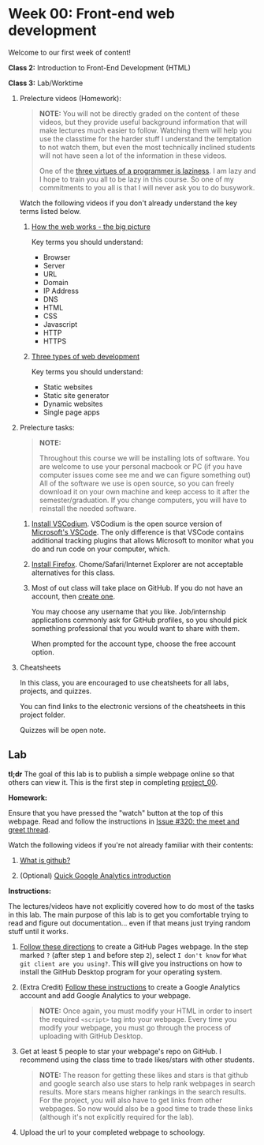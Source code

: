 # Week 00: Front-end web development

Welcome to our first week of content!

**Class 2:** Introduction to Front-End Development (HTML)

**Class 3:** Lab/Worktime 

1. Prelecture videos (Homework):

    > **NOTE:**
    > You will not be directly graded on the content of these videos,
    > but they provide useful background information that will make lectures much easier to follow.
    > Watching them will help you use the classtime for the harder stuff
    > I understand the temptation to not watch them, but even the most technically inclined students will not have seen a lot of the information in these videos.
    >
    > One of the [three virtues of a programmer is laziness](https://thethreevirtues.com/).
    > I am lazy and I hope to train you all to be lazy in this course. 
    > So one of my commitments to you all is that I will never ask you to do busywork.


    Watch the following videos if you don't already understand the key terms listed below.

    1. [How the web works - the big picture](https://www.youtube.com/watch?v=hJHvdBlSxug)

        Key terms you should understand:
        * Browser
        * Server
        * URL
        * Domain
        * IP Address
        * DNS
        * HTML
        * CSS
        * Javascript
        * HTTP
        * HTTPS

    1. [Three types of web development](https://www.youtube.com/watch?v=Kg0Q_YaQ3Gk)

        Key terms you should understand:
        * Static websites
        * Static site generator
        * Dynamic websites
        * Single page apps

1. Prelecture tasks:

    > **NOTE:**
    >
    > Throughout this course we will be installing lots of software.
    > You are welcome to use your personal macbook or PC (if you have computer issues come see me and we can figure something out)
    > All of the software we use is open source, so you can freely download it on your own machine and keep access to it after the semester/graduation.
    > If you change computers, you will have to reinstall the needed software.

    1. [Install VSCodium](https://vscodium.com/).
        VSCodium is the open source version of [Microsoft's VSCode](https://code.visualstudio.com/Download).
        The only difference is that VSCode contains additional tracking plugins that allows Microsoft to monitor what you do and run code on your computer,
        which.

    1. [Install Firefox](https://www.mozilla.org/en-US/exp/firefox/new/).
        Chome/Safari/Internet Explorer are not acceptable alternatives for this class.

    1. Most of out class will take place on GitHub. If you do not have an account,
       then [create one](https://github.com/join).

       You may choose any username that you like.
       Job/internship applications commonly ask for GitHub profiles,
       so you should pick something professional that you would want to share with them.

       When prompted for the account type, choose the free account option.

1. Cheatsheets

    In this class, you are encouraged to use cheatsheets for all labs, projects, and quizzes.

    You can find links to the electronic versions of the cheatsheets in this project folder.

    Quizzes will be open note.

## Lab

**tl;dr**
The goal of this lab is to publish a simple webpage online so that others can view it.
This is the first step in completing [project\_00](/project_00_basic_webpage/).

**Homework:**

Ensure that you have pressed the "watch" button at the top of this webpage.
Read and follow the instructions in [Issue #320: the meet and greet thread]().

Watch the following videos if you're not already familiar with their contents:
    
1. [What is github?](https://www.youtube.com/watch?v=w3jLJU7DT5E)

1. (Optional) [Quick Google Analytics introduction](https://www.youtube.com/watch?v=RL61v47WyHs)

**Instructions:**

The lectures/videos have not explicitly covered how to do most of the tasks in this lab.
The main purpose of this lab is to get you comfortable trying to read and figure out documentation...
even if that means just trying random stuff until it works.

1. [Follow these directions](https://pages.github.com/) to create a GitHub Pages webpage.
   In the step marked `?` (after step `1` and before step `2`),
   select `I don't know` for `What git client are you using?`.
   This will give you instructions on how to install the GitHub Desktop program for your operating system.

1. (Extra Credit) [Follow these instructions](https://support.google.com/analytics/answer/1008015?hl=en) to create a Google Analytics account and add Google Analytics to your webpage.

   > **NOTE:**
   > Once again, you must modify your HTML in order to insert the required `<script>` tag into your webpage.
   > Every time you modify your webpage, you must go through the process of uploading with GitHub Desktop.

1. Get at least 5 people to star your webpage's repo on GitHub. I recommend using the class time to trade likes/stars with other students.

   > **NOTE:**
   > The reason for getting these likes and stars is that github and google search also use stars to help rank webpages in search results.
   > More stars means higher rankings in the search results.
   > For the project, you will also have to get links from other webpages.
   > So now would also be a good time to trade these links (although it's not explicitly required for the lab).

1. Upload the url to your completed webpage to schoology.
